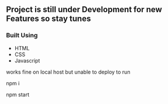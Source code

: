 ## Project is still under Development for new Features so stay tunes

### Built Using
 <ul>
<li>HTML</li>
<li>CSS</li>
<li>Javascript</li>
</ul>

works fine on local host but unable to deploy
to run

npm i

npm start

